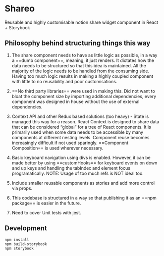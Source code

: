 # Shareo

Reusable and highly customisable notion share widget component in React + Storybook

## Philosophy behind structuring things this way

1. The share component needs to have as little logic as possible, in a way a ==dumb component==, meaning, it just renders. It dictates how the data needs to be structured so that this idea is maintained. All the majority of the logic needs to be handled from the consuming side. Having too much logic results in making a highly coupled component with little to no reusability and poor customisations.

2. ==No third party libraries== were used in making this. Did not want to bloat the component size by importing additional dependencies, every component was designed in house without the use of external dependencies.

3. Context API and other Redux based solutions (too heavy) -
   State is managed this way for a reason. React Context is designed to share data that can be considered “global” for a tree of React components. It is primarily used when some data needs to be accessible by many components at different nesting levels.
   Component reuse becomes increasingly difficult if not used sparingly. ==Component Composition== is used wherever necessary.

4. Basic keyboard navigation using divs is enabled. However, it can be made better by using ==customHooks== for keyboard events on down and up keys and handling the tabIndex and element focus programatically. NOTE: Usage of too much refs is NOT ideal too.

5. Include smaller reusable components as stories and add more control via props.

6. This codebase is structured in a way so that publishing it as an ==npm package== is easier in the future.

7. Need to cover Unit tests with jest.

## Development

```
npm install
npm build-storybook
npm storybook
```
